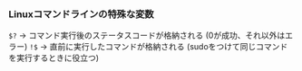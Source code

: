 ### Linuxコマンドラインの特殊な変数
<!-- {ISSUEタイトル}.md になります -->
<!-- ISSUEラベル名に対応するディレクトリに格納されます -->
<!-- ISSUEタイトルに`###`を足して、descriptionの1行目に自動追記します -->


`$?` -> コマンド実行後のステータスコードが格納される (0が成功、それ以外はエラー)
`!$` -> 直前に実行したコマンドが格納される (sudoをつけて同じコマンドを実行するときに役立つ)
